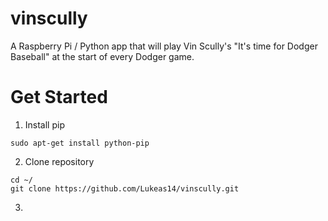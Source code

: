 # vinscully
A Raspberry Pi / Python app that will play Vin Scully's "It's time for Dodger Baseball" at the start of every Dodger game.

# Get Started

1. Install pip
  
  ```
  sudo apt-get install python-pip
  ````

2. Clone repository
  
  ```
  cd ~/
  git clone https://github.com/Lukeas14/vinscully.git
  ```

3. 
